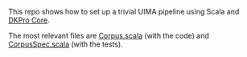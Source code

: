 This repo shows how to set up a trivial UIMA pipeline using Scala and
[DKPro Core](https://dkpro.github.io/dkpro-core/).

The most relevant files are
[Corpus.scala](https://github.com/corajr/dkpro-scala-example-1/blob/master/src/main/scala/Corpus.scala)
(with the code) and
[CorpusSpec.scala](https://github.com/corajr/dkpro-scala-example-1/blob/master/src/test/scala/CorpusSpec.scala)
(with the tests).
